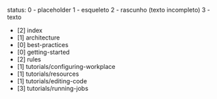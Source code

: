 status:
    0 - placeholder
    1 - esqueleto
    2 - rascunho (texto incompleto)
    3 - texto

- [2] index
- [1] architecture
- [0] best-practices
- [0] getting-started
- [2] rules
- [1] tutorials/configuring-workplace
- [1] tutorials/resources
- [1] tutorials/editing-code
- [3] tutorials/running-jobs
